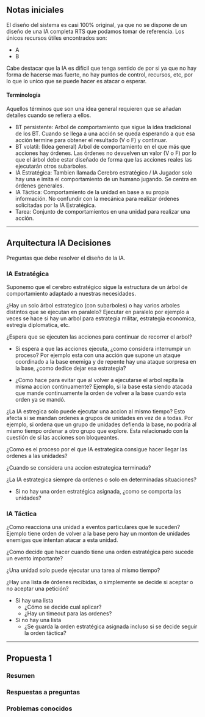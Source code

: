 ## Notas iniciales
El diseño del sistema es casi 100% original, ya que no se dispone de un diseño de una IA completa RTS que podamos tomar de referencia. Los únicos recursos útiles encontrados son:
 - A
 - B

Cabe destacar que la IA es dificil que tenga sentido de por si ya que no hay forma de hacerse mas fuerte, no hay puntos de control, recursos, etc, por lo que lo unico que se puede hacer es atacar o esperar.

#### Terminología
Aquellos términos que son una idea general requieren que se añadan detalles cuando se refiera a ellos.
 - BT persistente: Arbol de comportamiento que sigue la idea tradicional de los BT. Cuando se llega a una acción se queda esperando a que esa acción termine para obtener el resultado (V o F) y continuar.
 - BT volatil: (Idea general) Arbol de comportamiento en el que más que acciones hay órdenes. Las órdenes no devuelven un valor (V o F) por lo que el árbol debe estar diseñado de forma que las acciones reales las ejecutarán otros subarboles.
 - IA Estratégica: Tambien llamada Cerebro estratégico / IA Jugador solo hay una e imita el comportamiento de un humano jugando. Se centra en órdenes generales.
 - IA Táctica: Comportamiento de la unidad en base a su propia información. No confundir con la mecánica para realizar órdenes solicitadas por la IA Estratégica.
 - Tarea: Conjunto de comportamientos en una unidad para realizar una acción.

<hr />

## Arquitectura IA Decisiones
Preguntas que debe resolver el diseño de la IA.

### IA Estratégica
Suponemo que el cerebro estratégico sigue la estructura de un árbol de comportamiento adaptado a nuestras necesidades.

¿Hay un solo árbol estrategico (con subarboles) o hay varios arboles distintos que se ejecutan en paralelo?
Ejecutar en paralelo por ejemplo a veces se hace si hay un arbol para estrategia militar, estrategia economica, estregia diplomatica, etc.

¿Espera que se ejecuten las acciones para continuar de recorrer el arbol?

 - Si espera a que las acciones ejecuta, ¿como considera interrumpir un proceso? Por ejemplo esta con una acción que supone un ataque coordinado a la base enemiga y de repente hay una ataque sorpresa en la base, ¿como dedice dejar esa estrategia?

 - ¿Como hace para evitar que al volver a ejecutarse el arbol repita la misma accion continuamente?
Ejemplo, si la base esta siendo atacada que mande continuamente la orden de volver a la base cuando esta orden ya se mandó.

¿La IA estregica solo puede ejecutar una accion al mismo tiempo?
Esto afecta si se mandan ordenes a grupos de unidades en vez de a todas. Por ejemplo, si ordena que un grupo de unidades defienda la base, no podría al mismo tiempo ordenar a otro grupo que explore. Esta relacionado con la cuestión de si las acciones son bloqueantes.

¿Como es el proceso por el que IA estrategica consigue hacer llegar las ordenes a las unidades?

¿Cuando se considera una accion estrategica terminada?

¿La IA estrategica siempre da ordenes o solo en determinadas situaciones?
 - Si no hay una orden estratégica asignada, ¿como se comporta las unidades?

### IA Táctica
¿Como reacciona una unidad a eventos particulares que le suceden? Ejemplo tiene orden de volver a la base pero hay un monton de unidades enemigas que intentan atacar a esta unidad.

¿Como decide que hacer cuando tiene una orden estratégica pero sucede un evento importante?

¿Una unidad solo puede ejecutar una tarea al mismo tiempo?

¿Hay una lista de órdenes recibidas, o simplemente se decide si aceptar o no aceptar una petición?
 - Si hay una lista
   - ¿Cómo se decide cual aplicar?
   - ¿Hay un timeout para las ordenes?
 - Si no hay una lista
   - ¿Se guarda la orden estratégica asignada incluso si se decide seguir la orden táctica?

<hr />

## Propuesta 1
### Resumen

### Respuestas a preguntas

### Problemas conocidos
